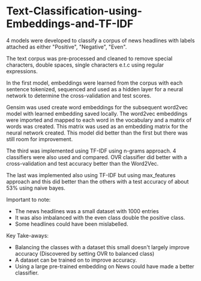 # Text-Classification-using-Embeddings-and-TF-IDF

4 models were developed to classify a corpus of news headlines with labels attached as either "Positive", "Negative", "Even". 

The text corpus was pre-processed and cleaned to remove special characters, double spaces, single characters e.t.c using regular expressions.

In the first model, embeddings were learned from the corpus with each sentence tokenized, sequenced and used as a hidden layer for a neural network
to determine the cross-validation and test scores.

Gensim was used create word embeddings for the subsequent word2vec model with learned embedding saved locally. The word2vec embeddings 
were imported and mapped to each word in the vocabulary and a matrix of words was created. This matrix was used as an embedding matrix for the 
neural network created. This model did better than the first but there was still room for improvement.

The third was implemented using TF-IDF using n-grams approach. 4 classifiers were also used and compared. OVR classifier did better with
a cross-validation and test accuracy better than the Word2Vec.

The last was implemented also using TF-IDF but using max_features approach and this did better than the others with a test accuracy of about
53% using naive bayes.

Important to note:
- The news headlines was a small dataset with 1000 entries 
- It was also imbalanced with the even class double the positive class.
- Some headlines could have been mislabelled.

Key Take-aways:
- Balancing the classes with a dataset this small doesn't largely improve accuracy (Discovered by setting OVR to balanced class)
- A dataset can be trained on to improve accuracy.
- Using a large pre-trained embedding on News could have made a better classifier.
